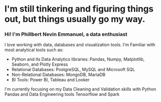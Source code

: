 # I'm still tinkering and figuring things out, but things usually go my way. 
### Hi! I'm Phillbert Nevin Emmanuel, a data enthusiast


I love working with data, databases and visualization tools. I'm Familiar with most analytical tools such as:
* Python and its Data Analytics libraries: Pandas, Numpy, Matplotlib, Seaborn, and Plotly Express
* Relational Databases: PostgreSQL, MySQL and Microsoft SQL
* Non-Relational Databases: MongoDB, MariaDB
* BI Tools: Power BI, Tableau and Looker



I'm currently focusing on my Data Cleaning and Validation skills with Python Pandas and Data Engineering tools Tensorflow and Spark

<!--
**PhillbertNevinEmmanuel/PhillbertNevinEmmanuel** is a ✨ _special_ ✨ repository because its `README.md` (this file) appears on your GitHub profile.

Here are some ideas to get you started:

- 🔭 I’m currently working on ...
- 🌱 I’m currently learning ...
- 👯 I’m looking to collaborate on ...
- 🤔 I’m looking for help with ...
- 💬 Ask me about ...
- 📫 How to reach me: ...
- 😄 Pronouns: ...
- ⚡ Fun fact: ...
-->
